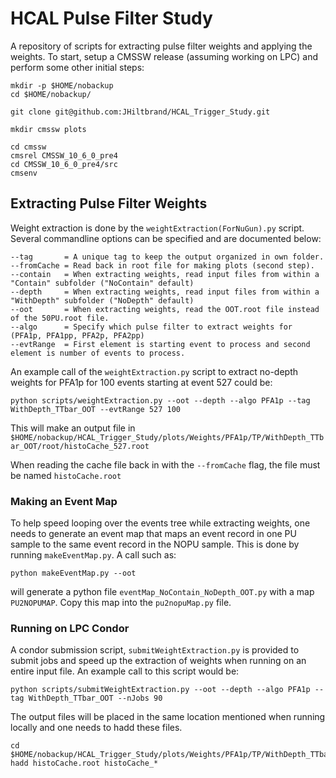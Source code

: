 # HCAL Pulse Filter Study

A repository of scripts for extracting pulse filter weights and applying the weights. To start, setup a CMSSW release (assuming working on LPC) and perform some other initial steps:

```
mkdir -p $HOME/nobackup
cd $HOME/nobackup/

git clone git@github.com:JHiltbrand/HCAL_Trigger_Study.git

mkdir cmssw plots

cd cmssw
cmsrel CMSSW_10_6_0_pre4
cd CMSSW_10_6_0_pre4/src
cmsenv
```

## Extracting Pulse Filter Weights

Weight extraction is done by the `weightExtraction(ForNuGun).py` script. Several commandline options can be specified and are documented below:

```
--tag       = A unique tag to keep the output organized in own folder.
--fromCache = Read back in root file for making plots (second step).
--contain   = When extracting weights, read input files from within a "Contain" subfolder ("NoContain" default)
--depth     = When extracting weights, read input files from within a "WithDepth" subfolder ("NoDepth" default)
--oot       = When extracting weights, read the OOT.root file instead of the 50PU.root file.
--algo      = Specify which pulse filter to extract weights for (PFA1p, PFA1pp, PFA2p, PFA2pp)
--evtRange  = First element is starting event to process and second element is number of events to process.
```

An example call of the `weightExtraction.py` script to extract no-depth weights for PFA1p for 100 events starting at event 527 could be:

```
python scripts/weightExtraction.py --oot --depth --algo PFA1p --tag WithDepth_TTbar_OOT --evtRange 527 100
```

This will make an output file in `$HOME/nobackup/HCAL_Trigger_Study/plots/Weights/PFA1p/TP/WithDepth_TTbar_OOT/root/histoCache_527.root`

When reading the cache file back in with the `--fromCache` flag, the file must be named `histoCache.root`

### Making an Event Map

To help speed looping over the events tree while extracting weights, one needs to generate an event map that maps an event record in one PU sample to the same event record in the NOPU sample. This is done by running `makeEventMap.py`. A call such as:

```
python makeEventMap.py --oot
```

will generate a python file `eventMap_NoContain_NoDepth_OOT.py` with a map `PU2NOPUMAP`. Copy this map into the `pu2nopuMap.py` file.

### Running on LPC Condor

A condor submission script, `submitWeightExtraction.py` is provided to submit jobs and speed up the extraction of weights when running on an entire input file. An example call to this script would be:

```
python scripts/submitWeightExtraction.py --oot --depth --algo PFA1p --tag WithDepth_TTbar_OOT --nJobs 90
```

The output files will be placed in the same location mentioned when running locally and one needs to hadd these files.

```
cd $HOME/nobackup/HCAL_Trigger_Study/plots/Weights/PFA1p/TP/WithDepth_TTbar_OOT/root
hadd histoCache.root histoCache_*
```
